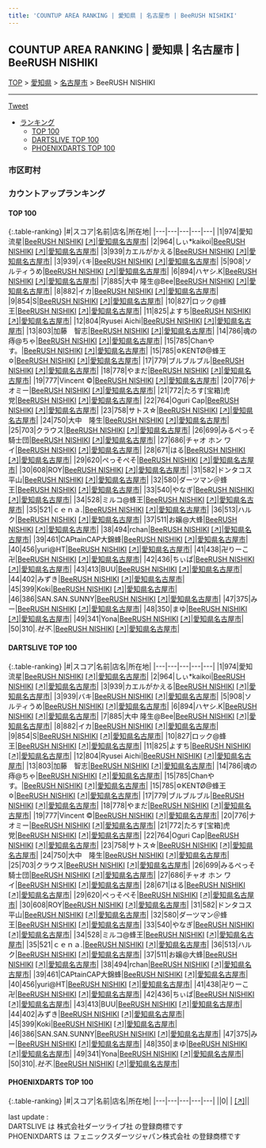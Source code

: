 ```yaml
---
title: 'COUNTUP AREA RANKING | 愛知県 | 名古屋市 | BeeRUSH NISHIKI'
---
```

## COUNTUP AREA RANKING | 愛知県 | 名古屋市 | BeeRUSH NISHIKI

[TOP](/darts/rank/) > [愛知県](/darts/rank/愛知県/) > [名古屋市](/darts/rank/愛知県/名古屋市/) > BeeRUSH NISHIKI

___

<a href="https://twitter.com/share?ref_src=twsrc%5Etfw" data-text="COUNTUP AREA RANKING | 愛知県名古屋市BeeRUSH NISHIKI" class="twitter-share-button" data-hashtags="DARTSLIVE,PHOENIXDARTS,darts,ダーツ" data-show-count="false">Tweet</a>

* [ランキング](#カウントアップランキング)
    * [TOP 100](#top-100)
    * [DARTSLIVE TOP 100](#dartslive-top-100)
    * [PHOENIXDARTS TOP 100](#phoenixdarts-top-100)

### 市区町村

<ul>

</ul>

### カウントアップランキング

#### TOP 100



{:.table-ranking}
|#|スコア|名前|店名|所在地|
|---|---|---|---|---|
|1|974|<span class="rank-name-dl">愛知流星</span>|<a href="/darts/rank/shops/8846f81269187bd4a3f63593b5358cc4.html">BeeRUSH NISHIKI</a> <a href="https://search.dartslive.com/jp/shop/8846f81269187bd4a3f63593b5358cc4">[↗]</a>|<a href="/darts/rank/愛知県/名古屋市">愛知県名古屋市</a>|
|2|964|<span class="rank-name-dl">しぃ*kaikoi</span>|<a href="/darts/rank/shops/8846f81269187bd4a3f63593b5358cc4.html">BeeRUSH NISHIKI</a> <a href="https://search.dartslive.com/jp/shop/8846f81269187bd4a3f63593b5358cc4">[↗]</a>|<a href="/darts/rank/愛知県/名古屋市">愛知県名古屋市</a>|
|3|939|<span class="rank-name-dl">カエルがかえる</span>|<a href="/darts/rank/shops/8846f81269187bd4a3f63593b5358cc4.html">BeeRUSH NISHIKI</a> <a href="https://search.dartslive.com/jp/shop/8846f81269187bd4a3f63593b5358cc4">[↗]</a>|<a href="/darts/rank/愛知県/名古屋市">愛知県名古屋市</a>|
|3|939|<span class="rank-name-dl">バキ</span>|<a href="/darts/rank/shops/8846f81269187bd4a3f63593b5358cc4.html">BeeRUSH NISHIKI</a> <a href="https://search.dartslive.com/jp/shop/8846f81269187bd4a3f63593b5358cc4">[↗]</a>|<a href="/darts/rank/愛知県/名古屋市">愛知県名古屋市</a>|
|5|908|<span class="rank-name-dl">ソルティうめ</span>|<a href="/darts/rank/shops/8846f81269187bd4a3f63593b5358cc4.html">BeeRUSH NISHIKI</a> <a href="https://search.dartslive.com/jp/shop/8846f81269187bd4a3f63593b5358cc4">[↗]</a>|<a href="/darts/rank/愛知県/名古屋市">愛知県名古屋市</a>|
|6|894|<span class="rank-name-dl">ハヤシ.K</span>|<a href="/darts/rank/shops/8846f81269187bd4a3f63593b5358cc4.html">BeeRUSH NISHIKI</a> <a href="https://search.dartslive.com/jp/shop/8846f81269187bd4a3f63593b5358cc4">[↗]</a>|<a href="/darts/rank/愛知県/名古屋市">愛知県名古屋市</a>|
|7|885|<span class="rank-name-dl">大中 隆生@Bee</span>|<a href="/darts/rank/shops/8846f81269187bd4a3f63593b5358cc4.html">BeeRUSH NISHIKI</a> <a href="https://search.dartslive.com/jp/shop/8846f81269187bd4a3f63593b5358cc4">[↗]</a>|<a href="/darts/rank/愛知県/名古屋市">愛知県名古屋市</a>|
|8|882|<span class="rank-name-dl">イカ</span>|<a href="/darts/rank/shops/8846f81269187bd4a3f63593b5358cc4.html">BeeRUSH NISHIKI</a> <a href="https://search.dartslive.com/jp/shop/8846f81269187bd4a3f63593b5358cc4">[↗]</a>|<a href="/darts/rank/愛知県/名古屋市">愛知県名古屋市</a>|
|9|854|<span class="rank-name-dl">S</span>|<a href="/darts/rank/shops/8846f81269187bd4a3f63593b5358cc4.html">BeeRUSH NISHIKI</a> <a href="https://search.dartslive.com/jp/shop/8846f81269187bd4a3f63593b5358cc4">[↗]</a>|<a href="/darts/rank/愛知県/名古屋市">愛知県名古屋市</a>|
|10|827|<span class="rank-name-dl">ロック@蜂王</span>|<a href="/darts/rank/shops/8846f81269187bd4a3f63593b5358cc4.html">BeeRUSH NISHIKI</a> <a href="https://search.dartslive.com/jp/shop/8846f81269187bd4a3f63593b5358cc4">[↗]</a>|<a href="/darts/rank/愛知県/名古屋市">愛知県名古屋市</a>|
|11|825|<span class="rank-name-dl">よすち</span>|<a href="/darts/rank/shops/8846f81269187bd4a3f63593b5358cc4.html">BeeRUSH NISHIKI</a> <a href="https://search.dartslive.com/jp/shop/8846f81269187bd4a3f63593b5358cc4">[↗]</a>|<a href="/darts/rank/愛知県/名古屋市">愛知県名古屋市</a>|
|12|804|<span class="rank-name-dl">Ryusei Aichi</span>|<a href="/darts/rank/shops/8846f81269187bd4a3f63593b5358cc4.html">BeeRUSH NISHIKI</a> <a href="https://search.dartslive.com/jp/shop/8846f81269187bd4a3f63593b5358cc4">[↗]</a>|<a href="/darts/rank/愛知県/名古屋市">愛知県名古屋市</a>|
|13|803|<span class="rank-name-dl">加藤　智志</span>|<a href="/darts/rank/shops/8846f81269187bd4a3f63593b5358cc4.html">BeeRUSH NISHIKI</a> <a href="https://search.dartslive.com/jp/shop/8846f81269187bd4a3f63593b5358cc4">[↗]</a>|<a href="/darts/rank/愛知県/名古屋市">愛知県名古屋市</a>|
|14|786|<span class="rank-name-dl">魂の痔@ちゃ</span>|<a href="/darts/rank/shops/8846f81269187bd4a3f63593b5358cc4.html">BeeRUSH NISHIKI</a> <a href="https://search.dartslive.com/jp/shop/8846f81269187bd4a3f63593b5358cc4">[↗]</a>|<a href="/darts/rank/愛知県/名古屋市">愛知県名古屋市</a>|
|15|785|<span class="rank-name-dl">Chanやす。</span>|<a href="/darts/rank/shops/8846f81269187bd4a3f63593b5358cc4.html">BeeRUSH NISHIKI</a> <a href="https://search.dartslive.com/jp/shop/8846f81269187bd4a3f63593b5358cc4">[↗]</a>|<a href="/darts/rank/愛知県/名古屋市">愛知県名古屋市</a>|
|15|785|<span class="rank-name-dl">✡KENTØ@蜂王✡</span>|<a href="/darts/rank/shops/8846f81269187bd4a3f63593b5358cc4.html">BeeRUSH NISHIKI</a> <a href="https://search.dartslive.com/jp/shop/8846f81269187bd4a3f63593b5358cc4">[↗]</a>|<a href="/darts/rank/愛知県/名古屋市">愛知県名古屋市</a>|
|17|779|<span class="rank-name-dl">ブルブルブル</span>|<a href="/darts/rank/shops/8846f81269187bd4a3f63593b5358cc4.html">BeeRUSH NISHIKI</a> <a href="https://search.dartslive.com/jp/shop/8846f81269187bd4a3f63593b5358cc4">[↗]</a>|<a href="/darts/rank/愛知県/名古屋市">愛知県名古屋市</a>|
|18|778|<span class="rank-name-dl">やまだ</span>|<a href="/darts/rank/shops/8846f81269187bd4a3f63593b5358cc4.html">BeeRUSH NISHIKI</a> <a href="https://search.dartslive.com/jp/shop/8846f81269187bd4a3f63593b5358cc4">[↗]</a>|<a href="/darts/rank/愛知県/名古屋市">愛知県名古屋市</a>|
|19|777|<span class="rank-name-dl">Vincent ©</span>|<a href="/darts/rank/shops/8846f81269187bd4a3f63593b5358cc4.html">BeeRUSH NISHIKI</a> <a href="https://search.dartslive.com/jp/shop/8846f81269187bd4a3f63593b5358cc4">[↗]</a>|<a href="/darts/rank/愛知県/名古屋市">愛知県名古屋市</a>|
|20|776|<span class="rank-name-dl">ナオミー</span>|<a href="/darts/rank/shops/8846f81269187bd4a3f63593b5358cc4.html">BeeRUSH NISHIKI</a> <a href="https://search.dartslive.com/jp/shop/8846f81269187bd4a3f63593b5358cc4">[↗]</a>|<a href="/darts/rank/愛知県/名古屋市">愛知県名古屋市</a>|
|21|772|<span class="rank-name-dl">たろす[宝箱]虎党</span>|<a href="/darts/rank/shops/8846f81269187bd4a3f63593b5358cc4.html">BeeRUSH NISHIKI</a> <a href="https://search.dartslive.com/jp/shop/8846f81269187bd4a3f63593b5358cc4">[↗]</a>|<a href="/darts/rank/愛知県/名古屋市">愛知県名古屋市</a>|
|22|764|<span class="rank-name-dl">Oguri Cap</span>|<a href="/darts/rank/shops/8846f81269187bd4a3f63593b5358cc4.html">BeeRUSH NISHIKI</a> <a href="https://search.dartslive.com/jp/shop/8846f81269187bd4a3f63593b5358cc4">[↗]</a>|<a href="/darts/rank/愛知県/名古屋市">愛知県名古屋市</a>|
|23|758|<span class="rank-name-dl">サトス☆</span>|<a href="/darts/rank/shops/8846f81269187bd4a3f63593b5358cc4.html">BeeRUSH NISHIKI</a> <a href="https://search.dartslive.com/jp/shop/8846f81269187bd4a3f63593b5358cc4">[↗]</a>|<a href="/darts/rank/愛知県/名古屋市">愛知県名古屋市</a>|
|24|750|<span class="rank-name-dl">大中　隆生</span>|<a href="/darts/rank/shops/8846f81269187bd4a3f63593b5358cc4.html">BeeRUSH NISHIKI</a> <a href="https://search.dartslive.com/jp/shop/8846f81269187bd4a3f63593b5358cc4">[↗]</a>|<a href="/darts/rank/愛知県/名古屋市">愛知県名古屋市</a>|
|25|703|<span class="rank-name-dl">クラウス</span>|<a href="/darts/rank/shops/8846f81269187bd4a3f63593b5358cc4.html">BeeRUSH NISHIKI</a> <a href="https://search.dartslive.com/jp/shop/8846f81269187bd4a3f63593b5358cc4">[↗]</a>|<a href="/darts/rank/愛知県/名古屋市">愛知県名古屋市</a>|
|26|699|<span class="rank-name-dl">みるぺっそ騎士団</span>|<a href="/darts/rank/shops/8846f81269187bd4a3f63593b5358cc4.html">BeeRUSH NISHIKI</a> <a href="https://search.dartslive.com/jp/shop/8846f81269187bd4a3f63593b5358cc4">[↗]</a>|<a href="/darts/rank/愛知県/名古屋市">愛知県名古屋市</a>|
|27|686|<span class="rank-name-dl">チャオ ホン ワイ</span>|<a href="/darts/rank/shops/8846f81269187bd4a3f63593b5358cc4.html">BeeRUSH NISHIKI</a> <a href="https://search.dartslive.com/jp/shop/8846f81269187bd4a3f63593b5358cc4">[↗]</a>|<a href="/darts/rank/愛知県/名古屋市">愛知県名古屋市</a>|
|28|671|<span class="rank-name-dl">はる</span>|<a href="/darts/rank/shops/8846f81269187bd4a3f63593b5358cc4.html">BeeRUSH NISHIKI</a> <a href="https://search.dartslive.com/jp/shop/8846f81269187bd4a3f63593b5358cc4">[↗]</a>|<a href="/darts/rank/愛知県/名古屋市">愛知県名古屋市</a>|
|29|620|<span class="rank-name-dl">ぺっそぺそ</span>|<a href="/darts/rank/shops/8846f81269187bd4a3f63593b5358cc4.html">BeeRUSH NISHIKI</a> <a href="https://search.dartslive.com/jp/shop/8846f81269187bd4a3f63593b5358cc4">[↗]</a>|<a href="/darts/rank/愛知県/名古屋市">愛知県名古屋市</a>|
|30|608|<span class="rank-name-dl">ROY</span>|<a href="/darts/rank/shops/8846f81269187bd4a3f63593b5358cc4.html">BeeRUSH NISHIKI</a> <a href="https://search.dartslive.com/jp/shop/8846f81269187bd4a3f63593b5358cc4">[↗]</a>|<a href="/darts/rank/愛知県/名古屋市">愛知県名古屋市</a>|
|31|582|<span class="rank-name-dl">ドンタコス平山</span>|<a href="/darts/rank/shops/8846f81269187bd4a3f63593b5358cc4.html">BeeRUSH NISHIKI</a> <a href="https://search.dartslive.com/jp/shop/8846f81269187bd4a3f63593b5358cc4">[↗]</a>|<a href="/darts/rank/愛知県/名古屋市">愛知県名古屋市</a>|
|32|580|<span class="rank-name-dl">ダーツマン＠蜂王</span>|<a href="/darts/rank/shops/8846f81269187bd4a3f63593b5358cc4.html">BeeRUSH NISHIKI</a> <a href="https://search.dartslive.com/jp/shop/8846f81269187bd4a3f63593b5358cc4">[↗]</a>|<a href="/darts/rank/愛知県/名古屋市">愛知県名古屋市</a>|
|33|540|<span class="rank-name-dl">やなぎ</span>|<a href="/darts/rank/shops/8846f81269187bd4a3f63593b5358cc4.html">BeeRUSH NISHIKI</a> <a href="https://search.dartslive.com/jp/shop/8846f81269187bd4a3f63593b5358cc4">[↗]</a>|<a href="/darts/rank/愛知県/名古屋市">愛知県名古屋市</a>|
|34|528|<span class="rank-name-dl">ミルコ@蜂王</span>|<a href="/darts/rank/shops/8846f81269187bd4a3f63593b5358cc4.html">BeeRUSH NISHIKI</a> <a href="https://search.dartslive.com/jp/shop/8846f81269187bd4a3f63593b5358cc4">[↗]</a>|<a href="/darts/rank/愛知県/名古屋市">愛知県名古屋市</a>|
|35|521|<span class="rank-name-dl">ｃｅｎａ.</span>|<a href="/darts/rank/shops/8846f81269187bd4a3f63593b5358cc4.html">BeeRUSH NISHIKI</a> <a href="https://search.dartslive.com/jp/shop/8846f81269187bd4a3f63593b5358cc4">[↗]</a>|<a href="/darts/rank/愛知県/名古屋市">愛知県名古屋市</a>|
|36|513|<span class="rank-name-dl">ハルク</span>|<a href="/darts/rank/shops/8846f81269187bd4a3f63593b5358cc4.html">BeeRUSH NISHIKI</a> <a href="https://search.dartslive.com/jp/shop/8846f81269187bd4a3f63593b5358cc4">[↗]</a>|<a href="/darts/rank/愛知県/名古屋市">愛知県名古屋市</a>|
|37|511|<span class="rank-name-dl">お嬢@大蜂</span>|<a href="/darts/rank/shops/8846f81269187bd4a3f63593b5358cc4.html">BeeRUSH NISHIKI</a> <a href="https://search.dartslive.com/jp/shop/8846f81269187bd4a3f63593b5358cc4">[↗]</a>|<a href="/darts/rank/愛知県/名古屋市">愛知県名古屋市</a>|
|38|494|<span class="rank-name-dl">rchan</span>|<a href="/darts/rank/shops/8846f81269187bd4a3f63593b5358cc4.html">BeeRUSH NISHIKI</a> <a href="https://search.dartslive.com/jp/shop/8846f81269187bd4a3f63593b5358cc4">[↗]</a>|<a href="/darts/rank/愛知県/名古屋市">愛知県名古屋市</a>|
|39|461|<span class="rank-name-dl">CAPtainCAP大錦蜂</span>|<a href="/darts/rank/shops/8846f81269187bd4a3f63593b5358cc4.html">BeeRUSH NISHIKI</a> <a href="https://search.dartslive.com/jp/shop/8846f81269187bd4a3f63593b5358cc4">[↗]</a>|<a href="/darts/rank/愛知県/名古屋市">愛知県名古屋市</a>|
|40|456|<span class="rank-name-dl">yuri@HT</span>|<a href="/darts/rank/shops/8846f81269187bd4a3f63593b5358cc4.html">BeeRUSH NISHIKI</a> <a href="https://search.dartslive.com/jp/shop/8846f81269187bd4a3f63593b5358cc4">[↗]</a>|<a href="/darts/rank/愛知県/名古屋市">愛知県名古屋市</a>|
|41|438|<span class="rank-name-dl">卍りーこ卍</span>|<a href="/darts/rank/shops/8846f81269187bd4a3f63593b5358cc4.html">BeeRUSH NISHIKI</a> <a href="https://search.dartslive.com/jp/shop/8846f81269187bd4a3f63593b5358cc4">[↗]</a>|<a href="/darts/rank/愛知県/名古屋市">愛知県名古屋市</a>|
|42|436|<span class="rank-name-dl">ちぃぱ</span>|<a href="/darts/rank/shops/8846f81269187bd4a3f63593b5358cc4.html">BeeRUSH NISHIKI</a> <a href="https://search.dartslive.com/jp/shop/8846f81269187bd4a3f63593b5358cc4">[↗]</a>|<a href="/darts/rank/愛知県/名古屋市">愛知県名古屋市</a>|
|43|413|<span class="rank-name-dl">BUU</span>|<a href="/darts/rank/shops/8846f81269187bd4a3f63593b5358cc4.html">BeeRUSH NISHIKI</a> <a href="https://search.dartslive.com/jp/shop/8846f81269187bd4a3f63593b5358cc4">[↗]</a>|<a href="/darts/rank/愛知県/名古屋市">愛知県名古屋市</a>|
|44|402|<span class="rank-name-dl">みずき</span>|<a href="/darts/rank/shops/8846f81269187bd4a3f63593b5358cc4.html">BeeRUSH NISHIKI</a> <a href="https://search.dartslive.com/jp/shop/8846f81269187bd4a3f63593b5358cc4">[↗]</a>|<a href="/darts/rank/愛知県/名古屋市">愛知県名古屋市</a>|
|45|399|<span class="rank-name-dl">Koki</span>|<a href="/darts/rank/shops/8846f81269187bd4a3f63593b5358cc4.html">BeeRUSH NISHIKI</a> <a href="https://search.dartslive.com/jp/shop/8846f81269187bd4a3f63593b5358cc4">[↗]</a>|<a href="/darts/rank/愛知県/名古屋市">愛知県名古屋市</a>|
|46|386|<span class="rank-name-dl">SAN.SAN.SUNNY</span>|<a href="/darts/rank/shops/8846f81269187bd4a3f63593b5358cc4.html">BeeRUSH NISHIKI</a> <a href="https://search.dartslive.com/jp/shop/8846f81269187bd4a3f63593b5358cc4">[↗]</a>|<a href="/darts/rank/愛知県/名古屋市">愛知県名古屋市</a>|
|47|375|<span class="rank-name-dl">みー</span>|<a href="/darts/rank/shops/8846f81269187bd4a3f63593b5358cc4.html">BeeRUSH NISHIKI</a> <a href="https://search.dartslive.com/jp/shop/8846f81269187bd4a3f63593b5358cc4">[↗]</a>|<a href="/darts/rank/愛知県/名古屋市">愛知県名古屋市</a>|
|48|350|<span class="rank-name-dl">まゆ</span>|<a href="/darts/rank/shops/8846f81269187bd4a3f63593b5358cc4.html">BeeRUSH NISHIKI</a> <a href="https://search.dartslive.com/jp/shop/8846f81269187bd4a3f63593b5358cc4">[↗]</a>|<a href="/darts/rank/愛知県/名古屋市">愛知県名古屋市</a>|
|49|341|<span class="rank-name-dl">Yona</span>|<a href="/darts/rank/shops/8846f81269187bd4a3f63593b5358cc4.html">BeeRUSH NISHIKI</a> <a href="https://search.dartslive.com/jp/shop/8846f81269187bd4a3f63593b5358cc4">[↗]</a>|<a href="/darts/rank/愛知県/名古屋市">愛知県名古屋市</a>|
|50|310|<span class="rank-name-dl">.*社不*.</span>|<a href="/darts/rank/shops/8846f81269187bd4a3f63593b5358cc4.html">BeeRUSH NISHIKI</a> <a href="https://search.dartslive.com/jp/shop/8846f81269187bd4a3f63593b5358cc4">[↗]</a>|<a href="/darts/rank/愛知県/名古屋市">愛知県名古屋市</a>|


#### DARTSLIVE TOP 100



{:.table-ranking}
|#|スコア|名前|店名|所在地|
|---|---|---|---|---|
|1|974|<span class="rank-name-dl">愛知流星</span>|<a href="/darts/rank/shops/8846f81269187bd4a3f63593b5358cc4.html">BeeRUSH NISHIKI</a> <a href="https://search.dartslive.com/jp/shop/8846f81269187bd4a3f63593b5358cc4">[↗]</a>|<a href="/darts/rank/愛知県/名古屋市">愛知県名古屋市</a>|
|2|964|<span class="rank-name-dl">しぃ*kaikoi</span>|<a href="/darts/rank/shops/8846f81269187bd4a3f63593b5358cc4.html">BeeRUSH NISHIKI</a> <a href="https://search.dartslive.com/jp/shop/8846f81269187bd4a3f63593b5358cc4">[↗]</a>|<a href="/darts/rank/愛知県/名古屋市">愛知県名古屋市</a>|
|3|939|<span class="rank-name-dl">カエルがかえる</span>|<a href="/darts/rank/shops/8846f81269187bd4a3f63593b5358cc4.html">BeeRUSH NISHIKI</a> <a href="https://search.dartslive.com/jp/shop/8846f81269187bd4a3f63593b5358cc4">[↗]</a>|<a href="/darts/rank/愛知県/名古屋市">愛知県名古屋市</a>|
|3|939|<span class="rank-name-dl">バキ</span>|<a href="/darts/rank/shops/8846f81269187bd4a3f63593b5358cc4.html">BeeRUSH NISHIKI</a> <a href="https://search.dartslive.com/jp/shop/8846f81269187bd4a3f63593b5358cc4">[↗]</a>|<a href="/darts/rank/愛知県/名古屋市">愛知県名古屋市</a>|
|5|908|<span class="rank-name-dl">ソルティうめ</span>|<a href="/darts/rank/shops/8846f81269187bd4a3f63593b5358cc4.html">BeeRUSH NISHIKI</a> <a href="https://search.dartslive.com/jp/shop/8846f81269187bd4a3f63593b5358cc4">[↗]</a>|<a href="/darts/rank/愛知県/名古屋市">愛知県名古屋市</a>|
|6|894|<span class="rank-name-dl">ハヤシ.K</span>|<a href="/darts/rank/shops/8846f81269187bd4a3f63593b5358cc4.html">BeeRUSH NISHIKI</a> <a href="https://search.dartslive.com/jp/shop/8846f81269187bd4a3f63593b5358cc4">[↗]</a>|<a href="/darts/rank/愛知県/名古屋市">愛知県名古屋市</a>|
|7|885|<span class="rank-name-dl">大中 隆生@Bee</span>|<a href="/darts/rank/shops/8846f81269187bd4a3f63593b5358cc4.html">BeeRUSH NISHIKI</a> <a href="https://search.dartslive.com/jp/shop/8846f81269187bd4a3f63593b5358cc4">[↗]</a>|<a href="/darts/rank/愛知県/名古屋市">愛知県名古屋市</a>|
|8|882|<span class="rank-name-dl">イカ</span>|<a href="/darts/rank/shops/8846f81269187bd4a3f63593b5358cc4.html">BeeRUSH NISHIKI</a> <a href="https://search.dartslive.com/jp/shop/8846f81269187bd4a3f63593b5358cc4">[↗]</a>|<a href="/darts/rank/愛知県/名古屋市">愛知県名古屋市</a>|
|9|854|<span class="rank-name-dl">S</span>|<a href="/darts/rank/shops/8846f81269187bd4a3f63593b5358cc4.html">BeeRUSH NISHIKI</a> <a href="https://search.dartslive.com/jp/shop/8846f81269187bd4a3f63593b5358cc4">[↗]</a>|<a href="/darts/rank/愛知県/名古屋市">愛知県名古屋市</a>|
|10|827|<span class="rank-name-dl">ロック@蜂王</span>|<a href="/darts/rank/shops/8846f81269187bd4a3f63593b5358cc4.html">BeeRUSH NISHIKI</a> <a href="https://search.dartslive.com/jp/shop/8846f81269187bd4a3f63593b5358cc4">[↗]</a>|<a href="/darts/rank/愛知県/名古屋市">愛知県名古屋市</a>|
|11|825|<span class="rank-name-dl">よすち</span>|<a href="/darts/rank/shops/8846f81269187bd4a3f63593b5358cc4.html">BeeRUSH NISHIKI</a> <a href="https://search.dartslive.com/jp/shop/8846f81269187bd4a3f63593b5358cc4">[↗]</a>|<a href="/darts/rank/愛知県/名古屋市">愛知県名古屋市</a>|
|12|804|<span class="rank-name-dl">Ryusei Aichi</span>|<a href="/darts/rank/shops/8846f81269187bd4a3f63593b5358cc4.html">BeeRUSH NISHIKI</a> <a href="https://search.dartslive.com/jp/shop/8846f81269187bd4a3f63593b5358cc4">[↗]</a>|<a href="/darts/rank/愛知県/名古屋市">愛知県名古屋市</a>|
|13|803|<span class="rank-name-dl">加藤　智志</span>|<a href="/darts/rank/shops/8846f81269187bd4a3f63593b5358cc4.html">BeeRUSH NISHIKI</a> <a href="https://search.dartslive.com/jp/shop/8846f81269187bd4a3f63593b5358cc4">[↗]</a>|<a href="/darts/rank/愛知県/名古屋市">愛知県名古屋市</a>|
|14|786|<span class="rank-name-dl">魂の痔@ちゃ</span>|<a href="/darts/rank/shops/8846f81269187bd4a3f63593b5358cc4.html">BeeRUSH NISHIKI</a> <a href="https://search.dartslive.com/jp/shop/8846f81269187bd4a3f63593b5358cc4">[↗]</a>|<a href="/darts/rank/愛知県/名古屋市">愛知県名古屋市</a>|
|15|785|<span class="rank-name-dl">Chanやす。</span>|<a href="/darts/rank/shops/8846f81269187bd4a3f63593b5358cc4.html">BeeRUSH NISHIKI</a> <a href="https://search.dartslive.com/jp/shop/8846f81269187bd4a3f63593b5358cc4">[↗]</a>|<a href="/darts/rank/愛知県/名古屋市">愛知県名古屋市</a>|
|15|785|<span class="rank-name-dl">✡KENTØ@蜂王✡</span>|<a href="/darts/rank/shops/8846f81269187bd4a3f63593b5358cc4.html">BeeRUSH NISHIKI</a> <a href="https://search.dartslive.com/jp/shop/8846f81269187bd4a3f63593b5358cc4">[↗]</a>|<a href="/darts/rank/愛知県/名古屋市">愛知県名古屋市</a>|
|17|779|<span class="rank-name-dl">ブルブルブル</span>|<a href="/darts/rank/shops/8846f81269187bd4a3f63593b5358cc4.html">BeeRUSH NISHIKI</a> <a href="https://search.dartslive.com/jp/shop/8846f81269187bd4a3f63593b5358cc4">[↗]</a>|<a href="/darts/rank/愛知県/名古屋市">愛知県名古屋市</a>|
|18|778|<span class="rank-name-dl">やまだ</span>|<a href="/darts/rank/shops/8846f81269187bd4a3f63593b5358cc4.html">BeeRUSH NISHIKI</a> <a href="https://search.dartslive.com/jp/shop/8846f81269187bd4a3f63593b5358cc4">[↗]</a>|<a href="/darts/rank/愛知県/名古屋市">愛知県名古屋市</a>|
|19|777|<span class="rank-name-dl">Vincent ©</span>|<a href="/darts/rank/shops/8846f81269187bd4a3f63593b5358cc4.html">BeeRUSH NISHIKI</a> <a href="https://search.dartslive.com/jp/shop/8846f81269187bd4a3f63593b5358cc4">[↗]</a>|<a href="/darts/rank/愛知県/名古屋市">愛知県名古屋市</a>|
|20|776|<span class="rank-name-dl">ナオミー</span>|<a href="/darts/rank/shops/8846f81269187bd4a3f63593b5358cc4.html">BeeRUSH NISHIKI</a> <a href="https://search.dartslive.com/jp/shop/8846f81269187bd4a3f63593b5358cc4">[↗]</a>|<a href="/darts/rank/愛知県/名古屋市">愛知県名古屋市</a>|
|21|772|<span class="rank-name-dl">たろす[宝箱]虎党</span>|<a href="/darts/rank/shops/8846f81269187bd4a3f63593b5358cc4.html">BeeRUSH NISHIKI</a> <a href="https://search.dartslive.com/jp/shop/8846f81269187bd4a3f63593b5358cc4">[↗]</a>|<a href="/darts/rank/愛知県/名古屋市">愛知県名古屋市</a>|
|22|764|<span class="rank-name-dl">Oguri Cap</span>|<a href="/darts/rank/shops/8846f81269187bd4a3f63593b5358cc4.html">BeeRUSH NISHIKI</a> <a href="https://search.dartslive.com/jp/shop/8846f81269187bd4a3f63593b5358cc4">[↗]</a>|<a href="/darts/rank/愛知県/名古屋市">愛知県名古屋市</a>|
|23|758|<span class="rank-name-dl">サトス☆</span>|<a href="/darts/rank/shops/8846f81269187bd4a3f63593b5358cc4.html">BeeRUSH NISHIKI</a> <a href="https://search.dartslive.com/jp/shop/8846f81269187bd4a3f63593b5358cc4">[↗]</a>|<a href="/darts/rank/愛知県/名古屋市">愛知県名古屋市</a>|
|24|750|<span class="rank-name-dl">大中　隆生</span>|<a href="/darts/rank/shops/8846f81269187bd4a3f63593b5358cc4.html">BeeRUSH NISHIKI</a> <a href="https://search.dartslive.com/jp/shop/8846f81269187bd4a3f63593b5358cc4">[↗]</a>|<a href="/darts/rank/愛知県/名古屋市">愛知県名古屋市</a>|
|25|703|<span class="rank-name-dl">クラウス</span>|<a href="/darts/rank/shops/8846f81269187bd4a3f63593b5358cc4.html">BeeRUSH NISHIKI</a> <a href="https://search.dartslive.com/jp/shop/8846f81269187bd4a3f63593b5358cc4">[↗]</a>|<a href="/darts/rank/愛知県/名古屋市">愛知県名古屋市</a>|
|26|699|<span class="rank-name-dl">みるぺっそ騎士団</span>|<a href="/darts/rank/shops/8846f81269187bd4a3f63593b5358cc4.html">BeeRUSH NISHIKI</a> <a href="https://search.dartslive.com/jp/shop/8846f81269187bd4a3f63593b5358cc4">[↗]</a>|<a href="/darts/rank/愛知県/名古屋市">愛知県名古屋市</a>|
|27|686|<span class="rank-name-dl">チャオ ホン ワイ</span>|<a href="/darts/rank/shops/8846f81269187bd4a3f63593b5358cc4.html">BeeRUSH NISHIKI</a> <a href="https://search.dartslive.com/jp/shop/8846f81269187bd4a3f63593b5358cc4">[↗]</a>|<a href="/darts/rank/愛知県/名古屋市">愛知県名古屋市</a>|
|28|671|<span class="rank-name-dl">はる</span>|<a href="/darts/rank/shops/8846f81269187bd4a3f63593b5358cc4.html">BeeRUSH NISHIKI</a> <a href="https://search.dartslive.com/jp/shop/8846f81269187bd4a3f63593b5358cc4">[↗]</a>|<a href="/darts/rank/愛知県/名古屋市">愛知県名古屋市</a>|
|29|620|<span class="rank-name-dl">ぺっそぺそ</span>|<a href="/darts/rank/shops/8846f81269187bd4a3f63593b5358cc4.html">BeeRUSH NISHIKI</a> <a href="https://search.dartslive.com/jp/shop/8846f81269187bd4a3f63593b5358cc4">[↗]</a>|<a href="/darts/rank/愛知県/名古屋市">愛知県名古屋市</a>|
|30|608|<span class="rank-name-dl">ROY</span>|<a href="/darts/rank/shops/8846f81269187bd4a3f63593b5358cc4.html">BeeRUSH NISHIKI</a> <a href="https://search.dartslive.com/jp/shop/8846f81269187bd4a3f63593b5358cc4">[↗]</a>|<a href="/darts/rank/愛知県/名古屋市">愛知県名古屋市</a>|
|31|582|<span class="rank-name-dl">ドンタコス平山</span>|<a href="/darts/rank/shops/8846f81269187bd4a3f63593b5358cc4.html">BeeRUSH NISHIKI</a> <a href="https://search.dartslive.com/jp/shop/8846f81269187bd4a3f63593b5358cc4">[↗]</a>|<a href="/darts/rank/愛知県/名古屋市">愛知県名古屋市</a>|
|32|580|<span class="rank-name-dl">ダーツマン＠蜂王</span>|<a href="/darts/rank/shops/8846f81269187bd4a3f63593b5358cc4.html">BeeRUSH NISHIKI</a> <a href="https://search.dartslive.com/jp/shop/8846f81269187bd4a3f63593b5358cc4">[↗]</a>|<a href="/darts/rank/愛知県/名古屋市">愛知県名古屋市</a>|
|33|540|<span class="rank-name-dl">やなぎ</span>|<a href="/darts/rank/shops/8846f81269187bd4a3f63593b5358cc4.html">BeeRUSH NISHIKI</a> <a href="https://search.dartslive.com/jp/shop/8846f81269187bd4a3f63593b5358cc4">[↗]</a>|<a href="/darts/rank/愛知県/名古屋市">愛知県名古屋市</a>|
|34|528|<span class="rank-name-dl">ミルコ@蜂王</span>|<a href="/darts/rank/shops/8846f81269187bd4a3f63593b5358cc4.html">BeeRUSH NISHIKI</a> <a href="https://search.dartslive.com/jp/shop/8846f81269187bd4a3f63593b5358cc4">[↗]</a>|<a href="/darts/rank/愛知県/名古屋市">愛知県名古屋市</a>|
|35|521|<span class="rank-name-dl">ｃｅｎａ.</span>|<a href="/darts/rank/shops/8846f81269187bd4a3f63593b5358cc4.html">BeeRUSH NISHIKI</a> <a href="https://search.dartslive.com/jp/shop/8846f81269187bd4a3f63593b5358cc4">[↗]</a>|<a href="/darts/rank/愛知県/名古屋市">愛知県名古屋市</a>|
|36|513|<span class="rank-name-dl">ハルク</span>|<a href="/darts/rank/shops/8846f81269187bd4a3f63593b5358cc4.html">BeeRUSH NISHIKI</a> <a href="https://search.dartslive.com/jp/shop/8846f81269187bd4a3f63593b5358cc4">[↗]</a>|<a href="/darts/rank/愛知県/名古屋市">愛知県名古屋市</a>|
|37|511|<span class="rank-name-dl">お嬢@大蜂</span>|<a href="/darts/rank/shops/8846f81269187bd4a3f63593b5358cc4.html">BeeRUSH NISHIKI</a> <a href="https://search.dartslive.com/jp/shop/8846f81269187bd4a3f63593b5358cc4">[↗]</a>|<a href="/darts/rank/愛知県/名古屋市">愛知県名古屋市</a>|
|38|494|<span class="rank-name-dl">rchan</span>|<a href="/darts/rank/shops/8846f81269187bd4a3f63593b5358cc4.html">BeeRUSH NISHIKI</a> <a href="https://search.dartslive.com/jp/shop/8846f81269187bd4a3f63593b5358cc4">[↗]</a>|<a href="/darts/rank/愛知県/名古屋市">愛知県名古屋市</a>|
|39|461|<span class="rank-name-dl">CAPtainCAP大錦蜂</span>|<a href="/darts/rank/shops/8846f81269187bd4a3f63593b5358cc4.html">BeeRUSH NISHIKI</a> <a href="https://search.dartslive.com/jp/shop/8846f81269187bd4a3f63593b5358cc4">[↗]</a>|<a href="/darts/rank/愛知県/名古屋市">愛知県名古屋市</a>|
|40|456|<span class="rank-name-dl">yuri@HT</span>|<a href="/darts/rank/shops/8846f81269187bd4a3f63593b5358cc4.html">BeeRUSH NISHIKI</a> <a href="https://search.dartslive.com/jp/shop/8846f81269187bd4a3f63593b5358cc4">[↗]</a>|<a href="/darts/rank/愛知県/名古屋市">愛知県名古屋市</a>|
|41|438|<span class="rank-name-dl">卍りーこ卍</span>|<a href="/darts/rank/shops/8846f81269187bd4a3f63593b5358cc4.html">BeeRUSH NISHIKI</a> <a href="https://search.dartslive.com/jp/shop/8846f81269187bd4a3f63593b5358cc4">[↗]</a>|<a href="/darts/rank/愛知県/名古屋市">愛知県名古屋市</a>|
|42|436|<span class="rank-name-dl">ちぃぱ</span>|<a href="/darts/rank/shops/8846f81269187bd4a3f63593b5358cc4.html">BeeRUSH NISHIKI</a> <a href="https://search.dartslive.com/jp/shop/8846f81269187bd4a3f63593b5358cc4">[↗]</a>|<a href="/darts/rank/愛知県/名古屋市">愛知県名古屋市</a>|
|43|413|<span class="rank-name-dl">BUU</span>|<a href="/darts/rank/shops/8846f81269187bd4a3f63593b5358cc4.html">BeeRUSH NISHIKI</a> <a href="https://search.dartslive.com/jp/shop/8846f81269187bd4a3f63593b5358cc4">[↗]</a>|<a href="/darts/rank/愛知県/名古屋市">愛知県名古屋市</a>|
|44|402|<span class="rank-name-dl">みずき</span>|<a href="/darts/rank/shops/8846f81269187bd4a3f63593b5358cc4.html">BeeRUSH NISHIKI</a> <a href="https://search.dartslive.com/jp/shop/8846f81269187bd4a3f63593b5358cc4">[↗]</a>|<a href="/darts/rank/愛知県/名古屋市">愛知県名古屋市</a>|
|45|399|<span class="rank-name-dl">Koki</span>|<a href="/darts/rank/shops/8846f81269187bd4a3f63593b5358cc4.html">BeeRUSH NISHIKI</a> <a href="https://search.dartslive.com/jp/shop/8846f81269187bd4a3f63593b5358cc4">[↗]</a>|<a href="/darts/rank/愛知県/名古屋市">愛知県名古屋市</a>|
|46|386|<span class="rank-name-dl">SAN.SAN.SUNNY</span>|<a href="/darts/rank/shops/8846f81269187bd4a3f63593b5358cc4.html">BeeRUSH NISHIKI</a> <a href="https://search.dartslive.com/jp/shop/8846f81269187bd4a3f63593b5358cc4">[↗]</a>|<a href="/darts/rank/愛知県/名古屋市">愛知県名古屋市</a>|
|47|375|<span class="rank-name-dl">みー</span>|<a href="/darts/rank/shops/8846f81269187bd4a3f63593b5358cc4.html">BeeRUSH NISHIKI</a> <a href="https://search.dartslive.com/jp/shop/8846f81269187bd4a3f63593b5358cc4">[↗]</a>|<a href="/darts/rank/愛知県/名古屋市">愛知県名古屋市</a>|
|48|350|<span class="rank-name-dl">まゆ</span>|<a href="/darts/rank/shops/8846f81269187bd4a3f63593b5358cc4.html">BeeRUSH NISHIKI</a> <a href="https://search.dartslive.com/jp/shop/8846f81269187bd4a3f63593b5358cc4">[↗]</a>|<a href="/darts/rank/愛知県/名古屋市">愛知県名古屋市</a>|
|49|341|<span class="rank-name-dl">Yona</span>|<a href="/darts/rank/shops/8846f81269187bd4a3f63593b5358cc4.html">BeeRUSH NISHIKI</a> <a href="https://search.dartslive.com/jp/shop/8846f81269187bd4a3f63593b5358cc4">[↗]</a>|<a href="/darts/rank/愛知県/名古屋市">愛知県名古屋市</a>|
|50|310|<span class="rank-name-dl">.*社不*.</span>|<a href="/darts/rank/shops/8846f81269187bd4a3f63593b5358cc4.html">BeeRUSH NISHIKI</a> <a href="https://search.dartslive.com/jp/shop/8846f81269187bd4a3f63593b5358cc4">[↗]</a>|<a href="/darts/rank/愛知県/名古屋市">愛知県名古屋市</a>|


#### PHOENIXDARTS TOP 100



{:.table-ranking}
|#|スコア|名前|店名|所在地|
|---|---|---|---|---|
||0|<span class="rank-name-dl"> </span>|<a href="/darts/rank/shops/.html"></a> <a href="">[↗]</a>|<a href="/darts/rank//"></a>|


<div class="footer border-top border-gray-light mt-5 pt-3 text-right text-gray">
    last update : <span style="font-weight: italic" id="foot_last_modified"></span><br />
    DARTSLIVE は 株式会社ダーツライブ社 の登録商標です<br />
    PHOENIXDARTS は フェニックスダーツジャパン株式会社 の登録商標です<br />
</div>

<script src="https://cdnjs.cloudflare.com/ajax/libs/jquery.tablesorter/2.31.3/js/jquery.tablesorter.min.js" integrity="sha512-qzgd5cYSZcosqpzpn7zF2ZId8f/8CHmFKZ8j7mU4OUXTNRd5g+ZHBPsgKEwoqxCtdQvExE5LprwwPAgoicguNg==" crossorigin="anonymous" referrerpolicy="no-referrer"></script>
<link rel="stylesheet" href="https://cdnjs.cloudflare.com/ajax/libs/jquery.tablesorter/2.31.3/css/theme.default.min.css" integrity="sha512-wghhOJkjQX0Lh3NSWvNKeZ0ZpNn+SPVXX1Qyc9OCaogADktxrBiBdKGDoqVUOyhStvMBmJQ8ZdMHiR3wuEq8+w==" crossorigin="anonymous" referrerpolicy="no-referrer" />
<script>
$(function() {
    $(".table-ranking").tablesorter({sortList:[[0, 0]]});
    $("#foot_last_modified").text(formatDate(new Date(document.lastModified), 'yyyy-MM-dd HH:mm:ss'));
});
</script>

<script async src="https://platform.twitter.com/widgets.js" charset="utf-8"></script>